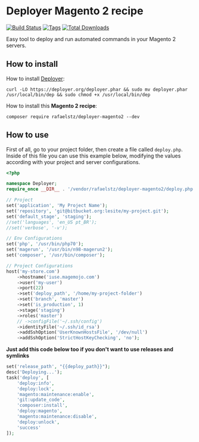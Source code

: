 # Deployer Magento 2 recipe

[![Build Status](https://travis-ci.org/rafaelstz/deployer-magento2.svg?branch=master)](https://travis-ci.org/rafaelstz/deployer-magento2)
[![Tags](https://img.shields.io/github/tag/rafaelstz/deployer-magento2.svg)](https://github.com/rafaelstz/deployer-magento2/releases)
<a href="https://packagist.org/packages/rafaelstz/deployer-magento2"><img src="https://img.shields.io/packagist/dt/rafaelstz/deployer-magento2.svg" alt="Total Downloads"></a>

Easy tool to deploy and run automated commands in your Magento 2 servers.

How to install
-------

How to install [Deployer](https://deployer.org/):

```
curl -LO https://deployer.org/deployer.phar && sudo mv deployer.phar /usr/local/bin/dep && sudo chmod +x /usr/local/bin/dep
```

How to install this **Magento 2 recipe**:

```
composer require rafaelstz/deployer-magento2 --dev
```

How to use
-----

First of all, go to your project folder, then create a file called `deploy.php`. Inside of this file you can use this example below, modifying the values according with your project and server configurations.

```php
<?php

namespace Deployer;
require_once __DIR__ . '/vendor/rafaelstz/deployer-magento2/deploy.php';

// Project
set('application', 'My Project Name');
set('repository', 'git@bitbucket.org:lesite/my-project.git');
set('default_stage', 'staging');
//set('languages', 'en_US pt_BR');
//set('verbose', '-v');

// Env Configurations
set('php', '/usr/bin/php70');
set('magerun', '/usr/bin/n98-magerun2');
set('composer', '/usr/bin/composer');

// Project Configurations
host('my-store.com')
    ->hostname('iuse.magemojo.com')
    ->user('my-user')
    ->port(22)
    ->set('deploy_path', '/home/my-project-folder')
    ->set('branch', 'master')
    ->set('is_production', 1)
    ->stage('staging')
    ->roles('master')
    // ->configFile('~/.ssh/config')
    ->identityFile('~/.ssh/id_rsa')
    ->addSshOption('UserKnownHostsFile', '/dev/null')
    ->addSshOption('StrictHostKeyChecking', 'no');
```

**Just add this code below too if you don't want to use releases and symlinks**

```php
set('release_path', "{{deploy_path}}");
desc('Deploying...');
task('deploy', [
    'deploy:info',
    'deploy:lock',
    'magento:maintenance:enable',
    'git:update_code',
    'composer:install',
    'deploy:magento',
    'magento:maintenance:disable',
    'deploy:unlock',
    'success'
]);
```
